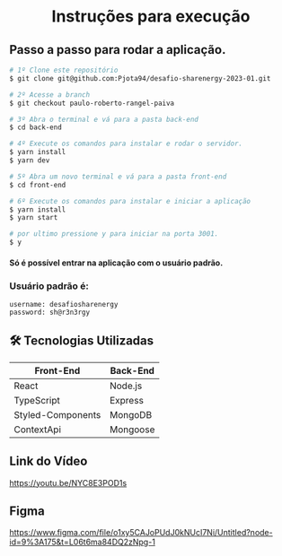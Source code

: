 <h1 align="center">
 Instruções para execução
</h1>

## Passo a passo para rodar a aplicação.

```bash
# 1º Clone este repositório
$ git clone git@github.com:Pjota94/desafio-sharenergy-2023-01.git

# 2º Acesse a branch
$ git checkout paulo-roberto-rangel-paiva

# 3º Abra o terminal e vá para a pasta back-end
$ cd back-end

# 4º Execute os comandos para instalar e rodar o servidor.
$ yarn install
$ yarn dev

# 5º Abra um novo terminal e vá para a pasta front-end
$ cd front-end

# 6º Execute os comandos para instalar e iniciar a aplicação
$ yarn install
$ yarn start

# por ultimo pressione y para iniciar na porta 3001.
$ y
```

#### Só é possível entrar na aplicação com o usuário padrão.

### Usuário padrão é:

```
username: desafiosharenergy
password: sh@r3n3rgy
```

## 🛠 Tecnologias Utilizadas

| Front-End         | Back-End |
| ----------------- | -------- |
| React             | Node.js  |
| TypeScript        | Express  |
| Styled-Components | MongoDB  |
| ContextApi        | Mongoose |

## Link do Vídeo

https://youtu.be/NYC8E3POD1s


## Figma

https://www.figma.com/file/o1xy5CAJoPUdJ0kNUcI7Ni/Untitled?node-id=9%3A175&t=L06t6ma84DQ2zNpg-1

